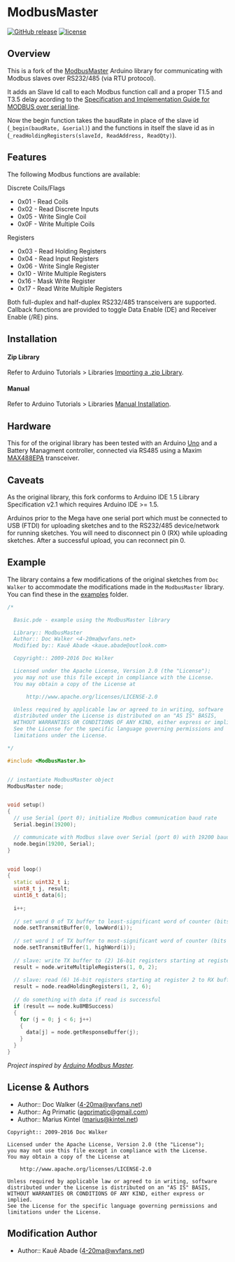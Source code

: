 # ModbusMaster
[![GitHub release](https://img.shields.io/github/release/KaueAbade/ModbusMaster.svg?maxAge=3600)][GitHub release]
[![license](https://img.shields.io/github/license/KaueAbade/ModbusMaster.svg?maxAge=3600)][license]

[GitHub release]:   https://github.com/KaueAbade/ModbusMaster
[license]:          LICENSE


## Overview
This is a fork of the [ModbusMaster](https://github.com/4-20ma/ModbusMaster) Arduino library for communicating with Modbus slaves over RS232/485 (via RTU protocol).

It adds an Slave Id call to each Modbus function call and a proper T1.5 and T3.5 delay acording to the [Specification and Implementation Guide for MODBUS over serial line](https://www.modbus.org/docs/Modbus_over_serial_line_V1_02.pdf).

Now the begin function takes the baudRate in place of the slave id (`_begin(baudRate, &serial)`) and the functions in itself the slave id as in (`_readHoldingRegisters(slaveId, ReadAddress, ReadQty)`).


## Features
The following Modbus functions are available:

Discrete Coils/Flags

  - 0x01 - Read Coils
  - 0x02 - Read Discrete Inputs
  - 0x05 - Write Single Coil
  - 0x0F - Write Multiple Coils

Registers

  - 0x03 - Read Holding Registers
  - 0x04 - Read Input Registers
  - 0x06 - Write Single Register
  - 0x10 - Write Multiple Registers
  - 0x16 - Mask Write Register
  - 0x17 - Read Write Multiple Registers

Both full-duplex and half-duplex RS232/485 transceivers are supported. Callback functions are provided to toggle Data Enable (DE) and Receiver Enable (/RE) pins.


## Installation

#### Zip Library
Refer to Arduino Tutorials > Libraries [Importing a .zip Library](https://www.arduino.cc/en/Guide/Libraries#toc4).

#### Manual
Refer to Arduino Tutorials > Libraries [Manual Installation](https://www.arduino.cc/en/Guide/Libraries#toc5).


## Hardware
This for of the original library has been tested with an Arduino [Uno](http://www.arduino.cc/en/Main/ArduinoBoardDuemilanove) and a Battery Managment controller, connected via RS485 using a Maxim [MAX488EPA](http://www.maxim-ic.com/quick_view2.cfm/qv_pk/1111) transceiver.


## Caveats
As the original library, this fork conforms to Arduino IDE 1.5 Library Specification v2.1 which requires Arduino IDE >= 1.5.

Arduinos prior to the Mega have one serial port which must be connected to USB (FTDI) for uploading sketches and to the RS232/485 device/network for running sketches. You will need to disconnect pin 0 (RX) while uploading sketches. After a successful upload, you can reconnect pin 0.


## Example
The library contains a few modifications of the original sketches from `Doc Walker` to accommodate the modifications made in the `ModbusMaster` library. You can find these in the [examples](https://github.com/KaueAbade/ModbusMaster/tree/master/examples) folder.

``` cpp
/*

  Basic.pde - example using the ModbusMaster library

  Library:: ModbusMaster
  Author:: Doc Walker <4-20ma@wvfans.net>
  Modified by:: Kauê Abade <kaue.abade@outlook.com>

  Copyright:: 2009-2016 Doc Walker

  Licensed under the Apache License, Version 2.0 (the "License");
  you may not use this file except in compliance with the License.
  You may obtain a copy of the License at

      http://www.apache.org/licenses/LICENSE-2.0

  Unless required by applicable law or agreed to in writing, software
  distributed under the License is distributed on an "AS IS" BASIS,
  WITHOUT WARRANTIES OR CONDITIONS OF ANY KIND, either express or implied.
  See the License for the specific language governing permissions and
  limitations under the License.

*/

#include <ModbusMaster.h>


// instantiate ModbusMaster object
ModbusMaster node;


void setup()
{
  // use Serial (port 0); initialize Modbus communication baud rate
  Serial.begin(19200);

  // communicate with Modbus slave over Serial (port 0) with 19200 baud rate
  node.begin(19200, Serial);
}


void loop()
{
  static uint32_t i;
  uint8_t j, result;
  uint16_t data[6];
  
  i++;
  
  // set word 0 of TX buffer to least-significant word of counter (bits 15..0) 
  node.setTransmitBuffer(0, lowWord(i));
  
  // set word 1 of TX buffer to most-significant word of counter (bits 31..16)
  node.setTransmitBuffer(1, highWord(i));
  
  // slave: write TX buffer to (2) 16-bit registers starting at register 0 for the slave 1
  result = node.writeMultipleRegisters(1, 0, 2);
  
  // slave: read (6) 16-bit registers starting at register 2 to RX buffer for the slave 1
  result = node.readHoldingRegisters(1, 2, 6);
  
  // do something with data if read is successful
  if (result == node.ku8MBSuccess)
  {
    for (j = 0; j < 6; j++)
    {
      data[j] = node.getResponseBuffer(j);
    }
  }
}
```

_Project inspired by [Arduino Modbus Master](http://sites.google.com/site/jpmzometa/arduino-mbrt/arduino-modbus-master)._


## License & Authors

- Author:: Doc Walker ([4-20ma@wvfans.net](mailto:4-20ma@wvfans.net))
- Author:: Ag Primatic ([agprimatic@gmail.com](mailto:agprimatic@gmail.com))
- Author:: Marius Kintel ([marius@kintel.net](mailto:marius@kintel.net))

```
Copyright:: 2009-2016 Doc Walker

Licensed under the Apache License, Version 2.0 (the "License");
you may not use this file except in compliance with the License.
You may obtain a copy of the License at

    http://www.apache.org/licenses/LICENSE-2.0

Unless required by applicable law or agreed to in writing, software
distributed under the License is distributed on an "AS IS" BASIS,
WITHOUT WARRANTIES OR CONDITIONS OF ANY KIND, either express or implied.
See the License for the specific language governing permissions and
limitations under the License.
```

## Modification Author

- Author:: Kauê Abade ([4-20ma@wvfans.net](mailto:kaue.abade@outlook.com))
